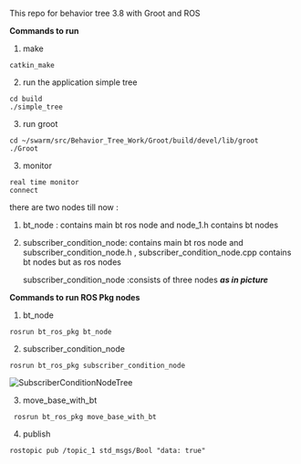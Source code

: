 

This repo for behavior tree 3.8 with Groot and ROS

**Commands to run** 

1. make

```
catkin_make
```

2. run the application simple tree

```
cd build 
./simple_tree
```

3. run groot

  ```
  cd ~/swarm/src/Behavior_Tree_Work/Groot/build/devel/lib/groot
  ./Groot
  ```
3. monitor

```
real time monitor 
connect
```



there are two nodes till now : 

1. bt_node : contains main bt ros node and node_1.h contains bt nodes  

2. subscriber_condition_node: contains main bt ros node and subscriber_condition_node.h , subscriber_condition_node.cpp contains bt nodes  but as ros nodes

   subscriber_condition_node :consists of three nodes ***as in picture***

**Commands to run ROS Pkg nodes**  

1. bt_node

```
rosrun bt_ros_pkg bt_node
```

2. subscriber_condition_node

```
rosrun bt_ros_pkg subscriber_condition_node
```

![SubscriberConditionNodeTree](/home/wafaa/Desktop/SubscriberConditionNodeTree.png)

3. move_base_with_bt

```
 rosrun bt_ros_pkg move_base_with_bt
```

4. publish

```
rostopic pub /topic_1 std_msgs/Bool "data: true"
```


